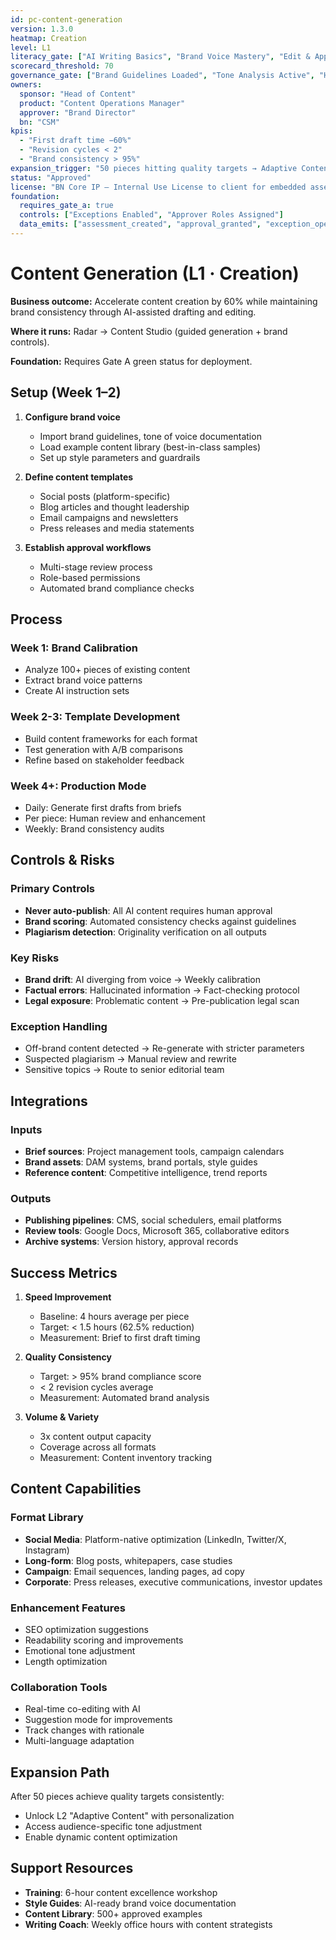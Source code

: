 ```yaml
---
id: pc-content-generation
version: 1.3.0
heatmap: Creation
level: L1
literacy_gate: ["AI Writing Basics", "Brand Voice Mastery", "Edit & Approval Workflows"]
scorecard_threshold: 70
governance_gate: ["Brand Guidelines Loaded", "Tone Analysis Active", "Human Review Required", "Version Control On", "Exceptions On"]
owners:
  sponsor: "Head of Content"
  product: "Content Operations Manager"
  approver: "Brand Director"
  bn: "CSM"
kpis:
  - "First draft time −60%"
  - "Revision cycles < 2"
  - "Brand consistency > 95%"
expansion_trigger: "50 pieces hitting quality targets → Adaptive Content (L2)"
status: "Approved"
license: "BN Core IP – Internal Use License to client for embedded assets"
foundation:
  requires_gate_a: true
  controls: ["Exceptions Enabled", "Approver Roles Assigned"]
  data_emits: ["assessment_created", "approval_granted", "exception_opened"]
---
```


# Content Generation (L1 · Creation)

**Business outcome:** Accelerate content creation by 60% while maintaining brand consistency through AI-assisted drafting and editing.

**Where it runs:** Radar → Content Studio (guided generation + brand controls).

**Foundation:** Requires Gate A green status for deployment.

## Setup (Week 1–2)

1. **Configure brand voice**
   - Import brand guidelines, tone of voice documentation
   - Load example content library (best-in-class samples)
   - Set up style parameters and guardrails

2. **Define content templates**
   - Social posts (platform-specific)
   - Blog articles and thought leadership
   - Email campaigns and newsletters
   - Press releases and media statements

3. **Establish approval workflows**
   - Multi-stage review process
   - Role-based permissions
   - Automated brand compliance checks

## Process

### Week 1: Brand Calibration
- Analyze 100+ pieces of existing content
- Extract brand voice patterns
- Create AI instruction sets

### Week 2-3: Template Development
- Build content frameworks for each format
- Test generation with A/B comparisons
- Refine based on stakeholder feedback

### Week 4+: Production Mode
- Daily: Generate first drafts from briefs
- Per piece: Human review and enhancement
- Weekly: Brand consistency audits

## Controls & Risks

### Primary Controls
- **Never auto-publish**: All AI content requires human approval
- **Brand scoring**: Automated consistency checks against guidelines
- **Plagiarism detection**: Originality verification on all outputs

### Key Risks
- **Brand drift**: AI diverging from voice → Weekly calibration
- **Factual errors**: Hallucinated information → Fact-checking protocol
- **Legal exposure**: Problematic content → Pre-publication legal scan

### Exception Handling
- Off-brand content detected → Re-generate with stricter parameters
- Suspected plagiarism → Manual review and rewrite
- Sensitive topics → Route to senior editorial team

## Integrations

### Inputs
- **Brief sources**: Project management tools, campaign calendars
- **Brand assets**: DAM systems, brand portals, style guides
- **Reference content**: Competitive intelligence, trend reports

### Outputs
- **Publishing pipelines**: CMS, social schedulers, email platforms
- **Review tools**: Google Docs, Microsoft 365, collaborative editors
- **Archive systems**: Version history, approval records

## Success Metrics

1. **Speed Improvement**
   - Baseline: 4 hours average per piece
   - Target: < 1.5 hours (62.5% reduction)
   - Measurement: Brief to first draft timing

2. **Quality Consistency**
   - Target: > 95% brand compliance score
   - < 2 revision cycles average
   - Measurement: Automated brand analysis

3. **Volume & Variety**
   - 3x content output capacity
   - Coverage across all formats
   - Measurement: Content inventory tracking

## Content Capabilities

### Format Library
- **Social Media**: Platform-native optimization (LinkedIn, Twitter/X, Instagram)
- **Long-form**: Blog posts, whitepapers, case studies
- **Campaign**: Email sequences, landing pages, ad copy
- **Corporate**: Press releases, executive communications, investor updates

### Enhancement Features
- SEO optimization suggestions
- Readability scoring and improvements
- Emotional tone adjustment
- Length optimization

### Collaboration Tools
- Real-time co-editing with AI
- Suggestion mode for improvements
- Track changes with rationale
- Multi-language adaptation

## Expansion Path

After 50 pieces achieve quality targets consistently:
- Unlock L2 "Adaptive Content" with personalization
- Access audience-specific tone adjustment
- Enable dynamic content optimization

## Support Resources

- **Training**: 6-hour content excellence workshop
- **Style Guides**: AI-ready brand voice documentation
- **Content Library**: 500+ approved examples
- **Writing Coach**: Weekly office hours with content strategists